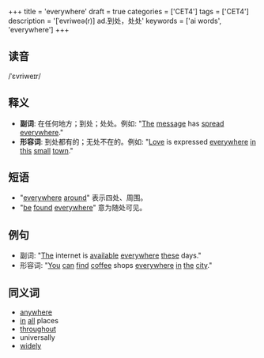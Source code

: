 +++
title = 'everywhere'
draft = true
categories = ['CET4']
tags = ['CET4']
description = '[ˈevriweə(r)] ad.到处，处处'
keywords = ['ai words', 'everywhere']
+++

## 读音
/ˈɛvriweɪr/

## 释义
- **副词**: 在任何地方；到处；处处。例如: "[The](/zh/post/the/) [message](/zh/post/message/) has [spread](/zh/post/spread/) [everywhere](/zh/post/everywhere/)."
- **形容词**: 到处都有的；无处不在的。例如: "[Love](/zh/post/love/) is expressed [everywhere](/zh/post/everywhere/) [in](/zh/post/in/) [this](/zh/post/this/) [small](/zh/post/small/) [town](/zh/post/town/)."

## 短语
- "[everywhere](/zh/post/everywhere/) [around](/zh/post/around/)" 表示四处、周围。
- "[be](/zh/post/be/) [found](/zh/post/found/) [everywhere](/zh/post/everywhere/)" 意为随处可见。

## 例句
- 副词: "[The](/zh/post/the/) internet is [available](/zh/post/available/) [everywhere](/zh/post/everywhere/) [these](/zh/post/these/) days."
- 形容词: "[You](/zh/post/you/) [can](/zh/post/can/) [find](/zh/post/find/) [coffee](/zh/post/coffee/) shops [everywhere](/zh/post/everywhere/) [in](/zh/post/in/) [the](/zh/post/the/) [city](/zh/post/city/)."

## 同义词
- [anywhere](/zh/post/anywhere/)
- [in](/zh/post/in/) [all](/zh/post/all/) places
- [throughout](/zh/post/throughout/)
- universally
- [widely](/zh/post/widely/)

